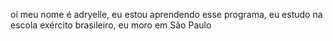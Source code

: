 oi meu nome é adryelle, eu estou aprendendo esse programa, eu estudo na escola exército brasileiro, eu moro em São Paulo 
